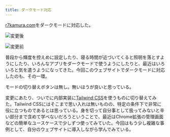 ```yaml
---
title: ダークモード対応
---
```

[r7kamura.com](https://r7kamura.com/)をダークモードに対応した。

![](https://lh3.googleusercontent.com/DB_ISkidoukxxgUmm3oNLqmLEzz2jZg1jfTFan2WVlDbh36L0Kq8Fq8pWZCaT24V6D8GWt-vlfgCf522Vqe_dTHUHflDxUrU4iwfSh1mO-TPBd7UTLM0revbaNLGLA-46_3XpmxrUABDLSj0tTPmQEnPN_X0id2Zb625aCXYuOlY3ioDQkBL-HWqefen "変更後")

![](https://lh3.googleusercontent.com/8yxC7Li690ZnGhsVEcRV7gkCU9aXekFw8YpqMSZrx67rnHzNV9TnVghE17EQ8wMTywwbEOdVRzU85hhUM2VzXLa-jWiJ-PSh04GtJawfdNwFKwYXHBnUTKEhWao1rk8ZU_44sYtX8rPnmHW-mD8iy7qdTv9z55Zu6ExVOEpT0qG029PvEMV0oyUZWGnz "変更前")

普段から輝度を控えめに設定したり、寝る時間が近づいてくると照明を落とすようにしたり、いろんなアプリをダークモードで使うようにしたりと、最近はいろいろと気を遣うようになってきた。今回このウェブサイトでダークモードに対応したのも、その一環。

モードの切り替えボタンは無し。無いほうが良いと思っている。

変更にあたり、ついでに内部実装に[Tailwind CSS](https://tailwindcss.com/)を使うものに切り替えてみた。Tailwind CSSにはそこまで思い入れは無いものの、特定の条件下で非常に役に立つものであるとは思っている。身を切って自分事として扱ってみないと辛い部分まで含めて学べないだろうということで、最近はChrome拡張の管理画面などの簡単なユースケースで少しずつ使ってみていた。今回はもう少し複雑な事例として、自分のウェブサイトに導入しながら学んでみている。
